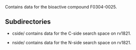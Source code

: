 Contains data for the bioactive compound F0304-0025.

## Subdirectories

- cside/ contains data for the C-side search space on rv1821.

- nside/ contains data for the N-side search space on rv1821.

